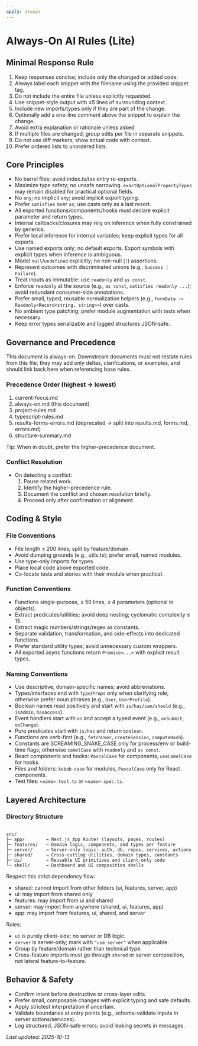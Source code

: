 ```yaml
---
apply: always
---
```


# Always-On AI Rules (Lite)

## Minimal Response Rule

1. Keep responses concise; include only the changed or added code.
2. Always label each snippet with the filename using the provided snippet tag.
3. Do not include the entire file unless explicitly requested.
4. Use snippet-style output with ±5 lines of surrounding context.
5. Include new imports/types only if they are part of the change.
6. Optionally add a one-line comment above the snippet to explain the change.
7. Avoid extra explanation or rationale unless asked.
8. If multiple files are changed, group edits per file in separate snippets.
9. Do not use diff markers; show actual code with context.
10. Prefer ordered lists to unordered lists.

## Core Principles

- No barrel files; avoid index.ts/tsx entry re-exports.
- Maximize type safety; no unsafe narrowing. `exactOptionalPropertyTypes` may remain disabled for practical optional fields.
- No `any`; no implicit `any`; avoid implicit export typing.
- Prefer `satisfies` over `as`; use casts only as a last resort.
- All exported functions/components/hooks must declare explicit parameter and return types.
- Internal callbacks/closures may rely on inference when fully constrained by generics.
- Prefer local inference for internal variables; keep explicit types for all exports.
- Use named exports only; no default exports. Export symbols with explicit types when inference is ambiguous.
- Model `null`/`undefined` explicitly; no non-null (`!`) assertions.
- Represent outcomes with discriminated unions (e.g., `Success | Failure`).
- Treat inputs as immutable: use `readonly` and `as const`.
- Enforce `readonly` at the source (e.g., `as const`, `satisfies readonly ...`); avoid redundant consumer-side annotations.
- Prefer small, typed, reusable normalization helpers (e.g., `FormData -> Readonly<Record<string, string>>`) over casts.
- No ambient type patching; prefer module augmentation with tests when necessary.
- Keep error types serializable and logged structures JSON-safe.

## Governance and Precedence

This document is always-on. Downstream documents must not restate rules from this file; they may add only deltas, clarifications, or examples, and should link back here when referencing base rules.

### Precedence Order (highest → lowest)

1. current-focus.md
2. always-on.md (this document)
3. project-rules.md
4. typescript-rules.md
5. results-forms-errors.md (deprecated → split into results.md, forms.md, errors.md)
6. structure-summary.md

Tip: When in doubt, prefer the higher-precedence document.

### Conflict Resolution

- On detecting a conflict:
  1. Pause related work.
  2. Identify the higher-precedence rule.
  3. Document the conflict and chosen resolution briefly.
  4. Proceed only after confirmation or alignment.

## Coding & Style

### File Conventions

- File length ≤ 200 lines; split by feature/domain.
- Avoid dumping grounds (e.g., utils.ts); prefer small, named modules.
- Use type-only imports for types.
- Place local code above exported code.
- Co-locate tests and stories with their module when practical.

### Function Conventions

- Functions single-purpose, ≤ 50 lines, ≤ 4 parameters (optional in objects).
- Extract predicates/utilities; avoid deep nesting; cyclomatic complexity ≤ 15.
- Extract magic numbers/strings/regex as constants.
- Separate validation, transformation, and side-effects into dedicated functions.
- Prefer standard utility types; avoid unnecessary custom wrappers.
- All exported async functions return `Promise<...>` with explicit result types.

### Naming Conventions

- Use descriptive, domain-specific names; avoid abbreviations.
- Types/interfaces end with `Type`/`Props` only when clarifying role; otherwise prefer noun phrases (e.g., `User`, `UserProfile`).
- Boolean names read positively and start with `is/has/can/should` (e.g., `isAdmin`, `hasAccess`).
- Event handlers start with `on` and accept a typed event (e.g., `onSubmit`, `onChange`).
- Pure predicates start with `is/has` and return `boolean`.
- Functions are verb-first (e.g., `fetchUser`, `createSession`, `computeHash`).
- Constants are SCREAMING_SNAKE_CASE only for process/env or build-time flags; otherwise `camelCase` with `readonly` and `as const`.
- React components and hooks: `PascalCase` for components, `useCamelCase` for hooks.
- Files and folders: `kebab-case` for modules, `PascalCase` only for React components.
- Test files: `<name>.test.ts` or `<name>.spec.ts`.

## Layered Architecture

### Directory Structure

```

src/
├─ app/        → Next.js App Router (layouts, pages, routes)
├─ features/   → Domain logic, components, and types per feature
├─ server/     → Server-only logic: auth, db, repos, services, actions
├─ shared/     → Cross-cutting utilities, domain types, constants
├─ ui/         → Reusable UI primitives and client-only code
└─ shell/      → Dashboard and UI composition shells
```

Respect this strict dependency flow:

- shared: cannot import from other folders (ui, features, server, app)
- ui: may import from shared only
- features: may import from ui and shared
- server: may import from anywhere (shared, ui, features, app)
- app: may import from features, ui, shared, and server

Rules:

- `ui` is purely client-side; no server or DB logic.
- `server` is server-only; mark with `"use server"` when applicable.
- Group by feature/domain rather than technical type.
- Cross-feature imports must go through `shared` or server composition, not lateral feature-to-feature.

## Behavior & Safety

- Confirm intent before destructive or cross-layer edits.
- Prefer small, composable changes with explicit typing and safe defaults.
- Apply strictest interpretation if uncertain.
- Validate boundaries at entry points (e.g., schema-validate inputs in server actions/services).
- Log structured, JSON-safe errors; avoid leaking secrets in messages.

_Last updated: 2025-10-13_
